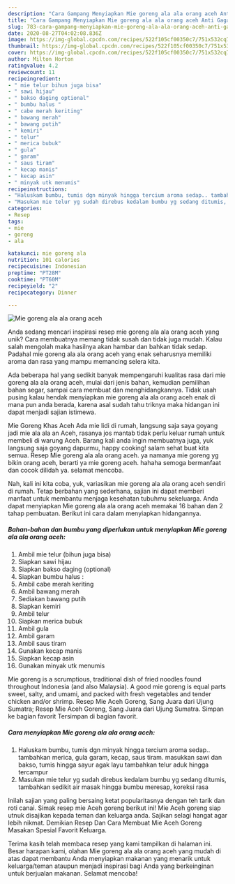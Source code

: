 ```yaml
---
description: "Cara Gampang Menyiapkan Mie goreng ala ala orang aceh Anti Gagal"
title: "Cara Gampang Menyiapkan Mie goreng ala ala orang aceh Anti Gagal"
slug: 783-cara-gampang-menyiapkan-mie-goreng-ala-ala-orang-aceh-anti-gagal
date: 2020-08-27T04:02:08.836Z
image: https://img-global.cpcdn.com/recipes/522f105cf00350c7/751x532cq70/mie-goreng-ala-ala-orang-aceh-foto-resep-utama.jpg
thumbnail: https://img-global.cpcdn.com/recipes/522f105cf00350c7/751x532cq70/mie-goreng-ala-ala-orang-aceh-foto-resep-utama.jpg
cover: https://img-global.cpcdn.com/recipes/522f105cf00350c7/751x532cq70/mie-goreng-ala-ala-orang-aceh-foto-resep-utama.jpg
author: Milton Horton
ratingvalue: 4.2
reviewcount: 11
recipeingredient:
- " mie telur bihun juga bisa"
- " sawi hijau"
- " bakso daging optional"
- " bumbu halus "
- " cabe merah keriting"
- " bawang merah"
- " bawang putih"
- " kemiri"
- " telur"
- " merica bubuk"
- " gula"
- " garam"
- " saus tiram"
- " kecap manis"
- " kecap asin"
- " minyak utk menumis"
recipeinstructions:
- "Haluskam bumbu, tumis dgn minyak hingga tercium aroma sedap.. tambahkan merica, gula garam, kecap, saus tiram. masukkan sawi dan bakso, tumis hingga sayur agak layu tambahkan telur aduk hingga tercampur"
- "Masukan mie telur yg sudah direbus kedalam bumbu yg sedang ditumis, tambahkan sedikit air masak hingga bumbu meresap, koreksi rasa"
categories:
- Resep
tags:
- mie
- goreng
- ala

katakunci: mie goreng ala 
nutrition: 101 calories
recipecuisine: Indonesian
preptime: "PT28M"
cooktime: "PT60M"
recipeyield: "2"
recipecategory: Dinner

---
```



![Mie goreng ala ala orang aceh](https://img-global.cpcdn.com/recipes/522f105cf00350c7/751x532cq70/mie-goreng-ala-ala-orang-aceh-foto-resep-utama.jpg)

Anda sedang mencari inspirasi resep mie goreng ala ala orang aceh yang unik? Cara membuatnya memang tidak susah dan tidak juga mudah. Kalau salah mengolah maka hasilnya akan hambar dan bahkan tidak sedap. Padahal mie goreng ala ala orang aceh yang enak seharusnya memiliki aroma dan rasa yang mampu memancing selera kita.

Ada beberapa hal yang sedikit banyak mempengaruhi kualitas rasa dari mie goreng ala ala orang aceh, mulai dari jenis bahan, kemudian pemilihan bahan segar, sampai cara membuat dan menghidangkannya. Tidak usah pusing kalau hendak menyiapkan mie goreng ala ala orang aceh enak di mana pun anda berada, karena asal sudah tahu triknya maka hidangan ini dapat menjadi sajian istimewa.

Mie Goreng Khas Aceh Ada mie lidi di rumah, langsung saja saya goyang jadi mie ala ala an Aceh, rasanya jos mantab tidak perlu keluar rumah untuk membeli di warung Aceh. Barang kali anda ingin membuatnya juga, yuk langsung saja goyang dapurmu, happy cooking! salam sehat buat kita semua. Resep Mie goreng ala ala orang aceh. ya namanya mie goreng yg bikin orang aceh, berarti ya mie goreng aceh. hahaha semoga bermanfaat dan cocok dilidah ya. selamat mencoba.


Nah, kali ini kita coba, yuk, variasikan mie goreng ala ala orang aceh sendiri di rumah. Tetap berbahan yang sederhana, sajian ini dapat memberi manfaat untuk membantu menjaga kesehatan tubuhmu sekeluarga. Anda dapat menyiapkan Mie goreng ala ala orang aceh memakai 16 bahan dan 2 tahap pembuatan. Berikut ini cara dalam menyiapkan hidangannya.

<!--inarticleads1-->

##### Bahan-bahan dan bumbu yang diperlukan untuk menyiapkan Mie goreng ala ala orang aceh:

1. Ambil  mie telur (bihun juga bisa)
1. Siapkan  sawi hijau
1. Siapkan  bakso daging (optional)
1. Siapkan  bumbu halus :
1. Ambil  cabe merah keriting
1. Ambil  bawang merah
1. Sediakan  bawang putih
1. Siapkan  kemiri
1. Ambil  telur
1. Siapkan  merica bubuk
1. Ambil  gula
1. Ambil  garam
1. Ambil  saus tiram
1. Gunakan  kecap manis
1. Siapkan  kecap asin
1. Gunakan  minyak utk menumis


Mie goreng is a scrumptious, traditional dish of fried noodles found throughout Indonesia (and also Malaysia). A good mie goreng is equal parts sweet, salty, and umami, and packed with fresh vegetables and tender chicken and/or shrimp. Resep Mie Aceh Goreng, Sang Juara dari Ujung Sumatra; Resep Mie Aceh Goreng, Sang Juara dari Ujung Sumatra. Simpan ke bagian favorit Tersimpan di bagian favorit. 

<!--inarticleads2-->

##### Cara menyiapkan Mie goreng ala ala orang aceh:

1. Haluskam bumbu, tumis dgn minyak hingga tercium aroma sedap.. tambahkan merica, gula garam, kecap, saus tiram. masukkan sawi dan bakso, tumis hingga sayur agak layu tambahkan telur aduk hingga tercampur
1. Masukan mie telur yg sudah direbus kedalam bumbu yg sedang ditumis, tambahkan sedikit air masak hingga bumbu meresap, koreksi rasa


Inilah sajian yang paling bersaing ketat popularitasnya dengan teh tarik dan roti canai. Simak resep mie Aceh goreng berikut ini! Mie Aceh goreng siap utnuk disajikan kepada teman dan keluarga anda. Sajikan selagi hangat agar lebih nikmat. Demikian Resep Dan Cara Membuat Mie Aceh Goreng Masakan Spesial Favorit Keluarga. 

Terima kasih telah membaca resep yang kami tampilkan di halaman ini. Besar harapan kami, olahan Mie goreng ala ala orang aceh yang mudah di atas dapat membantu Anda menyiapkan makanan yang menarik untuk keluarga/teman ataupun menjadi inspirasi bagi Anda yang berkeinginan untuk berjualan makanan. Selamat mencoba!
